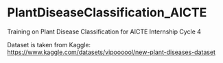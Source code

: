 # PlantDiseaseClassification_AICTE
Training on Plant Disease Classification for AICTE Internship Cycle 4

Dataset is taken from Kaggle:
https://www.kaggle.com/datasets/vipoooool/new-plant-diseases-dataset
